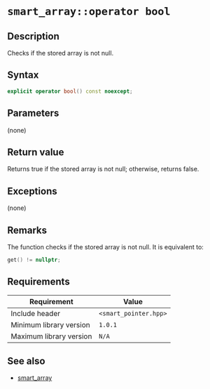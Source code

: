 # `smart_array::operator bool`

## Description

Checks if the stored array is not null.

## Syntax

```cpp
explicit operator bool() const noexcept;
```

## Parameters

(none)

## Return value

Returns true if the stored array is not null; otherwise, returns false.

## Exceptions

(none)

## Remarks

The function checks if the stored array is not null. It is equivalent to:

```cpp
get() != nullptr;
```

## Requirements

| Requirement             | Value                 |
|-------------------------|-----------------------|
| Include header          | `<smart_pointer.hpp>` |
| Minimum library version | `1.0.1`               |
| Maximum library version | `N/A`                 |

## See also

- [smart_array](smart_array.md)